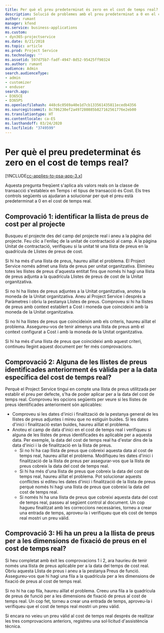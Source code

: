 ```yaml
---
title: Per què el preu predeterminat és zero en el cost de temps real?
description: Solució de problemes amb el preu predeterminat a 0 en el cost de temps real.
author: rumant
manager: kfend
ms.service: business-applications
ms.custom:
- dyn365-projectservice
ms.date: 8/21/2018
ms.topic: article
ms.prod: Project Service
ms.technology: ''
ms.assetid: 597d75b7-fadf-4947-8d52-95425ff90324
ms.author: rumant
audience: Admin
search.audienceType:
- admin
- customizer
- enduser
search.app:
- D365CE
- D365PS
ms.openlocfilehash: 448c6c0569a40e1d7cb133561435811ecedb4356
ms.sourcegitcommit: 8c786230ef2a497280885b827162561776e2eb00
ms.translationtype: HT
ms.contentlocale: ca-ES
ms.lasthandoff: 03/24/2020
ms.locfileid: "3749599"
---
```

# <a name="why-is-the-price-defaulting-to-zero-on-time-cost-actuals"></a>Per què el preu predeterminat és zero en el cost de temps real?

[!INCLUDE[cc-applies-to-psa-app-3.x](../includes/cc-applies-to-psa-app-3x.md)]

Aquesta pregunta freqüent s'aplica als valors reals on la classe de transacció s'estableix en Temps i el tipus de transacció és Cost. Els tres controls següents us ajudaran a solucionar per què el preu està predeterminat a 0 en el cost de temps real.
 
## <a name="check-1-identify-the-cost-price-list-for-the-project"></a>Comprovació 1: identificar la llista de preus de cost per al projecte

Busqueu el projecte des del camp del projecte real i aneu a la pàgina del projecte. Feu clic a l'enllaç de la unitat de contractació al camp. A la pàgina Unitat de contractació, verifiqueu si la unitat té una llista de preus en la quadrícula de Llistes de preus de cost.

Si hi ha més d'una llista de preus, haureu aïllat el problema. El Project Service només admet una llista de preus per unitat organitzativa. Elimineu totes les llistes de preus d'aquesta entitat fins que només hi hagi una llista de preus adjunta a la quadrícula Llistes de preus de cost de la Unitat organitzativa.

Si no hi ha llistes de preus adjuntes a la Unitat organitzativa, anoteu la moneda de la Unitat organitzativa. Aneu al Project Service i després a Paràmetres i obriu la pestanya Llistes de preus. Comproveu si hi ha llistes de preus amb context establert a Cost i moneda que coincideixi amb la moneda de la Unitat organitzativa.
 
Si no hi ha llistes de preus que coincideixin amb els criteris, haureu aïllat el problema. Assegureu-vos de tenir almenys una llista de preus amb el context configurat a Cost i amb la moneda de la Unitat organitzativa.

Si hi ha més d'una llista de preus que coincideixi amb aquest criteri, continueu llegint aquest document per fer més comprovacions.

## <a name="check-2-are-any-of-the-price-lists-identified-above-valid-for-the-specific-date-of-the-time-cost-actual"></a>Comprovació 2: Alguna de les llistes de preus identificades anteriorment és vàlida per a la data específica del cost de temps real?

Perquè el Project Service tingui en compte una llista de preus utilitzada per establir el preu per defecte, s'ha de poder aplicar per a la data del cost de temps real. Comproveu les opcions següents per veure si les llistes de preus identificades anteriorment són aplicables:

- Comproveu si les dates d'inici i finalització de la pestanya general de les llistes de preus adjuntes i mireu que no estiguin buides. Si les dates d'inici i finalització estan buides, haureu aïllat el problema. 
- Anoteu el camp de data d'inici en el cost de temps real i verifiqueu si alguna de les llistes de preus identificades és aplicable per a aquesta data. Per exemple, la data del cost de temps real ha d'estar dins de la data d'inici i la de finalització en la llista de preus. 
    - Si no hi ha cap llista de preus que cobreixi aquesta data al cost de temps real, haureu aïllat el problema. Modifiqueu les dates d'inici i finalització de la llista de preus per assegurar-vos que la llista de preus cobreix la data del cost de temps real. 
    - Si hi ha més d'una llista de preus que cobreix la data del cost de temps real, haureu aïllat el problema. Pot solucionar aquests conflictes si editeu les dates d'inici i finalització de la llista de preus perquè només hi hagi una llista de preus que cobreixi la data del cost de temps real. 
    - Si només hi ha una llista de preus que cobreixi aquesta data del cost de temps real, passeu al següent control al document.
Un cop hagueu finalitzat amb les correccions necessàries, torneu a crear una entrada de temps, aproveu-la i verifiqueu que els cost de temps real mostri un preu vàlid.

## <a name="check-3-is-there-a-price-in-the-price-list-for-the-pricing-dimensions-on-the-time-cost-actual"></a>Comprovació 3: Hi ha un preu a la llista de preus per a les dimensions de fixació de preus en el cost de temps real?

Si heu completat amb èxit les comprovacions 1 i 2, ara hauríeu de tenir només una llista de preus aplicable per a la data del temps de cost real. Obriu aquesta Llista de preus i aneu a la pestanya Preus de funció. Assegureu-vos que hi hagi una fila a la quadrícula per a les dimensions de fixació de preus al cost de temps real.

Si no hi ha cap fila, haureu aïllat el problema. Creeu una fila a la quadrícula de preus de funció per a les dimensions de fixació de preus al cost de temps real. Un cop fet, torneu a crear una entrada de temps, aproveu-la i verifiqueu que el cost de temps real mostri un preu vàlid.
 
Si encara no veieu un preu vàlid al cost de temps real després de realitzar les tres comprovacions anteriors, registreu una sol·licitud d'assistència tècnica.



